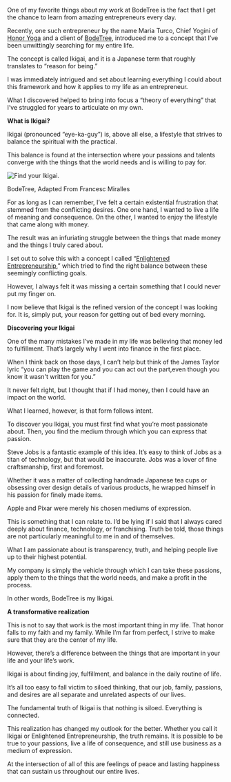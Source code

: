 One of my favorite things about my work at BodeTree is the fact that I get the chance to learn from amazing entrepreneurs every day.

Recently, one such entrepreneur by the name Maria Turco, Chief Yogini of [Honor Yoga](http://www.honoryoga.com/) and a client of [BodeTree](http://www.bodetree.com/), introduced me to a concept that I’ve been unwittingly searching for my entire life.

The concept is called Ikigai, and it is a Japanese term that roughly translates to “reason for being.”

I was immediately intrigued and set about learning everything I could about this framework and how it applies to my life as an entrepreneur.

What I discovered helped to bring into focus a “theory of everything” that I’ve struggled for years to articulate on my own.

**What is Ikigai?**

Ikigai (pronounced “eye-ka-guy”) is, above all else, a lifestyle that strives to balance the spiritual with the practical.

This balance is found at the intersection where your passions and talents converge with the things that the world needs and is willing to pay for.

![Find your Ikigai.](https://imageio.forbes.com/blogs-images/chrismyers/files/2018/02/ikigai-1.png?format=png&width=144)

BodeTree, Adapted From Francesc Miralles

For as long as I can remember, I’ve felt a certain existential frustration that stemmed from the conflicting desires. One one hand, I wanted to live a life of meaning and consequence. On the other, I wanted to enjoy the lifestyle that came along with money.

The result was an infuriating struggle between the things that made money and the things I truly cared about.

I set out to solve this with a concept I called “[Enlightened Entrepreneurship](https://www.amazon.com/Enlightened-Entrepreneurship-business-without-losing/dp/0692750010),” which tried to find the right balance between these seemingly conflicting goals.

However, I always felt it was missing a certain something that I could never put my finger on.

I now believe that Ikigai is the refined version of the concept I was looking for. It is, simply put, your reason for getting out of bed every morning.

**Discovering your Ikigai**

One of the many mistakes I’ve made in my life was believing that money led to fulfillment. That’s largely why I went into finance in the first place.

When I think back on those days, I can’t help but think of the James Taylor lyric “you can play the game and you can act out the part,even though you know it wasn't written for you.”

It never felt right, but I thought that if I had money, then I could have an impact on the world.

What I learned, however, is that form follows intent.

To discover you Ikigai, you must first find what you’re most passionate about. Then, you find the medium through which you can express that passion.

Steve Jobs is a fantastic example of this idea. It’s easy to think of Jobs as a titan of technology, but that would be inaccurate. Jobs was a lover of fine craftsmanship, first and foremost.

Whether it was a matter of collecting handmade Japanese tea cups or obsessing over design details of various products, he wrapped himself in his passion for finely made items.

Apple and Pixar were merely his chosen mediums of expression.

This is something that I can relate to. I’d be lying if I said that I always cared deeply about finance, technology, or franchising. Truth be told, those things are not particularly meaningful to me in and of themselves.

What I am passionate about is transparency, truth, and helping people live up to their highest potential.

My company is simply the vehicle through which I can take these passions, apply them to the things that the world needs, and make a profit in the process.

In other words, BodeTree is my Ikigai.

**A transformative realization**

This is not to say that work is the most important thing in my life. That honor falls to my faith and my family. While I’m far from perfect, I strive to make sure that they are the center of my life.

However, there’s a difference between the things that are important in your life and your life’s work.

Ikigai is about finding joy, fulfillment, and balance in the daily routine of life.

It’s all too easy to fall victim to siloed thinking, that our job, family, passions, and desires are all separate and unrelated aspects of our lives.

The fundamental truth of Ikigai is that nothing is siloed. Everything is connected.

This realization has changed my outlook for the better. Whether you call it Ikigai or Enlightened Entrepreneurship, the truth remains. It is possible to be true to your passions, live a life of consequence, and still use business as a medium of expression.

At the intersection of all of this are feelings of peace and lasting happiness that can sustain us throughout our entire lives.